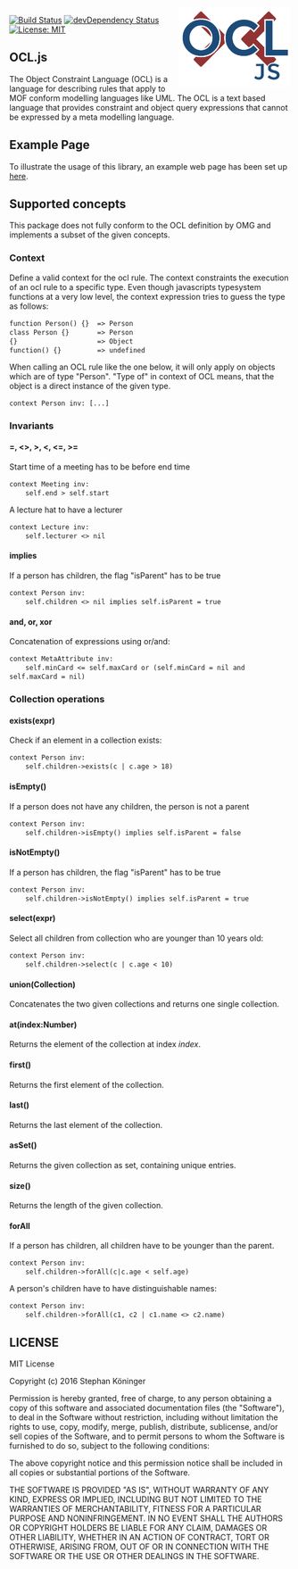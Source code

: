 <img src="lib/logo.png" alt="OCL.js logo" align="right" width="200" />

[![Build Status](https://img.shields.io/travis/SteKoe/ocl.js/master.svg)](https://travis-ci.org/SteKoe/ocl.js)
[![devDependency Status](https://david-dm.org/SteKoe/ocl.js/dev-status.svg)](https://david-dm.org/SteKoe/ocl.js#info=devDependencies)
[![License: MIT](https://img.shields.io/dub/l/vibe-d.svg?maxAge=2592000)](https://opensource.org/licenses/MIT)

## OCL.js
The Object Constraint Language (OCL) is a language for describing rules that apply to MOF conform modelling languages like UML.
The OCL is a text based language that provides constraint and object query expressions that cannot be expressed by a meta modelling language.

## Example Page
To illustrate the usage of this library, an example web page has been set up [here](http://ocl.stekoe.de/).

## Supported concepts
This package does not fully conform to the OCL definition by OMG and implements a subset of the given concepts.

### Context
Define a valid context for the ocl rule. 
The context constraints the execution of an ocl rule to a specific type. 
Even though javascripts typesystem functions at a very low level, the context expression tries to guess the type as follows:

```
function Person() {}  => Person
class Person {}       => Person
{}                    => Object
function() {}         => undefined
```

When calling an OCL rule like the one below, it will only apply on objects which are of type "Person". 
"Type of" in context of OCL means, that the object is a direct instance of the given type.

``` ocl
context Person inv: [...]
```

### Invariants
#### =, <>, >, <, <=, >=
Start time of a meeting has to be before end time
``` ocl
context Meeting inv:
    self.end > self.start
```

A lecture hat to have a lecturer
``` ocl
context Lecture inv:
    self.lecturer <> nil
```

#### implies
If a person has children, the flag "isParent" has to be true
``` ocl
context Person inv:
    self.children <> nil implies self.isParent = true
```

#### and, or, xor
Concatenation of expressions using or/and:
``` ocl
context MetaAttribute inv:
    self.minCard <= self.maxCard or (self.minCard = nil and self.maxCard = nil)
```

### Collection operations
#### exists(expr)
Check if an element in a collection exists:
``` ocl
context Person inv:
    self.children->exists(c | c.age > 18)
```

#### isEmpty()
If a person does not have any children, the person is not a parent
``` ocl
context Person inv:
    self.children->isEmpty() implies self.isParent = false
```

#### isNotEmpty()
If a person has children, the flag "isParent" has to be true
``` ocl
context Person inv:
    self.children->isNotEmpty() implies self.isParent = true
```

#### select(expr)
Select all children from collection who are younger than 10 years old:
``` ocl
context Person inv:
    self.children->select(c | c.age < 10)
```

#### union(Collection)
Concatenates the two given collections and returns one single collection.

#### at(index:Number)
Returns the element of the collection at index *index*.

#### first()
Returns the first element of the collection.

#### last()
Returns the last element of the collection.

#### asSet()
Returns the given collection as set, containing unique entries.

#### size()
Returns the length of the given collection.

#### forAll
If a person has children, all children have to be younger than the parent.
``` ocl
context Person inv:
    self.children->forAll(c|c.age < self.age)
```
A person's children have to have distinguishable names:
``` ocl
context Person inv:
    self.children->forAll(c1, c2 | c1.name <> c2.name)
```




## LICENSE
MIT License

Copyright (c) 2016 Stephan Köninger

Permission is hereby granted, free of charge, to any person obtaining a copy
of this software and associated documentation files (the "Software"), to deal
in the Software without restriction, including without limitation the rights
to use, copy, modify, merge, publish, distribute, sublicense, and/or sell
copies of the Software, and to permit persons to whom the Software is
furnished to do so, subject to the following conditions:

The above copyright notice and this permission notice shall be included in all
copies or substantial portions of the Software.

THE SOFTWARE IS PROVIDED "AS IS", WITHOUT WARRANTY OF ANY KIND, EXPRESS OR
IMPLIED, INCLUDING BUT NOT LIMITED TO THE WARRANTIES OF MERCHANTABILITY,
FITNESS FOR A PARTICULAR PURPOSE AND NONINFRINGEMENT. IN NO EVENT SHALL THE
AUTHORS OR COPYRIGHT HOLDERS BE LIABLE FOR ANY CLAIM, DAMAGES OR OTHER
LIABILITY, WHETHER IN AN ACTION OF CONTRACT, TORT OR OTHERWISE, ARISING FROM,
OUT OF OR IN CONNECTION WITH THE SOFTWARE OR THE USE OR OTHER DEALINGS IN THE
SOFTWARE.

